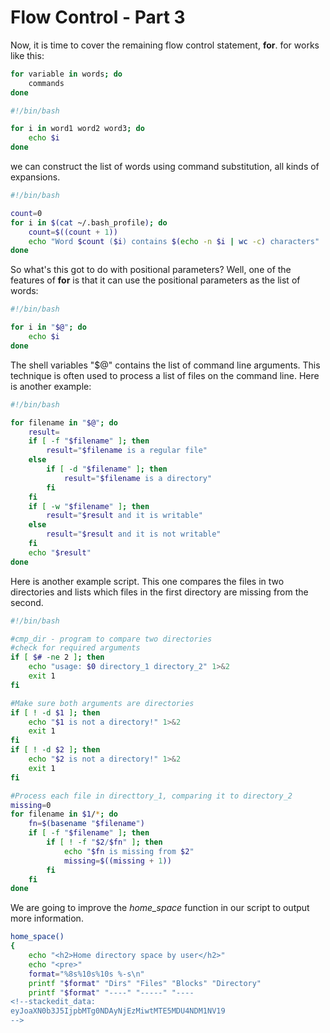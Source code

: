 # Flow Control - Part 3
Now, it is time to cover the remaining flow control statement, **for**. for works like this:
```bash
for variable in words; do
	commands
done
```
```bash
#!/bin/bash

for i in word1 word2 word3; do
	echo $i
done
```
we can construct the list of words using command substitution, all kinds of expansions.
```bash
#!/bin/bash

count=0
for i in $(cat ~/.bash_profile); do
	count=$((count + 1))
	echo "Word $count ($i) contains $(echo -n $i | wc -c) characters"
done
```
So what's this got to do with positional parameters? Well, one of the features of **for** is that it can use the positional parameters as the list of words:
```bash
#!/bin/bash

for i in "$@"; do
	echo $i
done
```
The shell variables "$@" contains the list of command line arguments. This technique is often used to process a list of files on the command line. Here is another example:
```bash
#!/bin/bash

for filename in "$@"; do
	result=
	if [ -f "$filename" ]; then
		result="$filename is a regular file"
	else
		if [ -d "$filename" ]; then
			result="$filename is a directory"
		fi
	fi
	if [ -w "$filename" ]; then
		result="$result and it is writable"
	else
		result="$result and it is not writable"
	fi
	echo "$result"
done
```
Here is another example script. This one compares the files in two directories and lists which files in the first directory are missing from the second.
```bash
#!/bin/bash

#cmp_dir - program to compare two directories
#check for required arguments
if [ $# -ne 2 ]; then
	echo "usage: $0 directory_1 directory_2" 1>&2
	exit 1
fi

#Make sure both arguments are directories
if [ ! -d $1 ]; then
	echo "$1 is not a directory!" 1>&2
	exit 1
fi
if [ ! -d $2 ]; then
	echo "$2 is not a directory!" 1>&2
	exit 1
fi

#Process each file in directtory_1, comparing it to directory_2
missing=0
for filename in $1/*; do
	fn=$(basename "$filename")
	if [ -f "$filename" ]; then
		if [ ! -f "$2/$fn" ]; then
			echo "$fn is missing from $2"
			missing=$((missing + 1))
		fi
	fi
done
```
We are going to improve the *home_space* function in our script to output more information.
```bash
home_space()
{
	echo "<h2>Home directory space by user</h2>"
	echo "<pre>"
	format="%8s%10s%10s	%-s\n"
	printf "$format" "Dirs" "Files" "Blocks" "Directory"
	printf "$format" "----" "-----" "----
<!--stackedit_data:
eyJoaXN0b3J5IjpbMTg0NDAyNjEzMiwtMTE5MDU4NDM1NV19
-->
